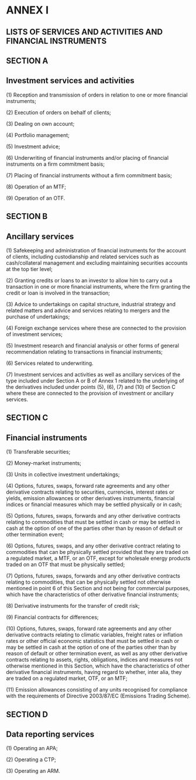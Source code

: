 # ANNEX I

## LISTS OF SERVICES AND ACTIVITIES AND FINANCIAL INSTRUMENTS

## SECTION A

## Investment services and activities

(1) Reception and transmission of orders in relation to one or more financial instruments;

(2) Execution of orders on behalf of clients;

(3) Dealing on own account;

(4) Portfolio management;

(5) Investment advice;

(6) Underwriting of financial instruments and/or placing of financial instruments on a firm commitment basis;

(7) Placing of financial instruments without a firm commitment basis;

(8) Operation of an MTF;

(9) Operation of an OTF.

## SECTION B

## Ancillary services

(1) Safekeeping and administration of financial instruments for the account of clients, including custodianship and related services such as cash/collateral management and excluding maintaining securities accounts at the top tier level;

(2) Granting credits or loans to an investor to allow him to carry out a transaction in one or more financial instruments, where the firm granting the credit or loan is involved in the transaction;

(3) Advice to undertakings on capital structure, industrial strategy and related matters and advice and services relating to mergers and the purchase of undertakings;

(4) Foreign exchange services where these are connected to the provision of investment services;

(5) Investment research and financial analysis or other forms of general recommendation relating to transactions in financial instruments;

(6) Services related to underwriting.

(7) Investment services and activities as well as ancillary services of the type included under Section A or B of Annex 1 related to the underlying of the derivatives included under points (5), (6), (7) and (10) of Section C where these are connected to the provision of investment or ancillary services.

## SECTION C

## Financial instruments

(1) Transferable securities;

(2) Money-market instruments;

(3) Units in collective investment undertakings;

(4) Options, futures, swaps, forward rate agreements and any other derivative contracts relating to securities, currencies, interest rates or yields, emission allowances or other derivatives instruments, financial indices or financial measures which may be settled physically or in cash;

(5) Options, futures, swaps, forwards and any other derivative contracts relating to commodities that must be settled in cash or may be settled in cash at the option of one of the parties other than by reason of default or other termination event;

(6) Options, futures, swaps, and any other derivative contract relating to commodities that can be physically settled provided that they are traded on a regulated market, a MTF, or an OTF, except for wholesale energy products traded on an OTF that must be physically settled;

(7) Options, futures, swaps, forwards and any other derivative contracts relating to commodities, that can be physically settled not otherwise mentioned in point 6 of this Section and not being for commercial purposes, which have the characteristics of other derivative financial instruments;

(8) Derivative instruments for the transfer of credit risk;

(9) Financial contracts for differences;

(10) Options, futures, swaps, forward rate agreements and any other derivative contracts relating to climatic variables, freight rates or inflation rates or other official economic statistics that must be settled in cash or may be settled in cash at the option of one of the parties other than by reason of default or other termination event, as well as any other derivative contracts relating to assets, rights, obligations, indices and measures not otherwise mentioned in this Section, which have the characteristics of other derivative financial instruments, having regard to whether, inter alia, they are traded on a regulated market, OTF, or an MTF;

(11) Emission allowances consisting of any units recognised for compliance with the requirements of Directive 2003/87/EC (Emissions Trading Scheme).

## SECTION D

## Data reporting services

(1) Operating an APA;

(2) Operating a CTP;

(3) Operating an ARM.

